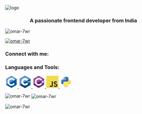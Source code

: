 
![logo](https://www.google.com/imgres?imgurl=https%3A%2F%2Fcdn.dribbble.com%2Fusers%2F1928672%2Fscreenshots%2F7012267%2Fhacker.gif&imgrefurl=https%3A%2F%2Fdribbble.com%2Fshots%2F7012267-Hacker&tbnid=PFBXRTTpmIHGfM&vet=1&docid=4wYEH9_1HXsklM&w=800&h=600&source=sh%2Fx%2Fim)


<h3 align="center">A passionate frontend developer from India</h3>

<p align="left"> <img src="https://komarev.com/ghpvc/?username=omar-7wr&label=Profile%20views&color=0e75b6&style=flat" alt="omar-7wr" /> </p>

<p align="left"> <a href="https://github.com/ryo-ma/github-profile-trophy"><img src="https://github-profile-trophy.vercel.app/?username=omar-7wr" alt="omar-7wr" /></a> </p>

<h3 align="left">Connect with me:</h3>
<p align="left">
</p>

<h3 align="left">Languages and Tools:</h3>
<p align="left"> <a href="https://www.cprogramming.com/" target="_blank" rel="noreferrer"> <img src="https://raw.githubusercontent.com/devicons/devicon/master/icons/c/c-original.svg" alt="c" width="40" height="40"/> </a> <a href="https://www.w3schools.com/cpp/" target="_blank" rel="noreferrer"> <img src="https://raw.githubusercontent.com/devicons/devicon/master/icons/cplusplus/cplusplus-original.svg" alt="cplusplus" width="40" height="40"/> </a> <a href="https://www.w3schools.com/cs/" target="_blank" rel="noreferrer"> <img src="https://raw.githubusercontent.com/devicons/devicon/master/icons/csharp/csharp-original.svg" alt="csharp" width="40" height="40"/> </a> <a href="https://developer.mozilla.org/en-US/docs/Web/JavaScript" target="_blank" rel="noreferrer"> <img src="https://raw.githubusercontent.com/devicons/devicon/master/icons/javascript/javascript-original.svg" alt="javascript" width="40" height="40"/> </a> <a href="https://www.python.org" target="_blank" rel="noreferrer"> <img src="https://raw.githubusercontent.com/devicons/devicon/master/icons/python/python-original.svg" alt="python" width="40" height="40"/> </a> </p>

<p><img align="left" src="https://github-readme-stats.vercel.app/api/top-langs?username=omar-7wr&show_icons=true&locale=en&layout=compact" alt="omar-7wr" /></p>

<p>&nbsp;<img align="center" src="https://github-readme-stats.vercel.app/api?username=omar-7wr&show_icons=true&locale=en" alt="omar-7wr" /></p>

<p><img align="center" src="https://github-readme-streak-stats.herokuapp.com/?user=omar-7wr&" alt="omar-7wr" /></p>












